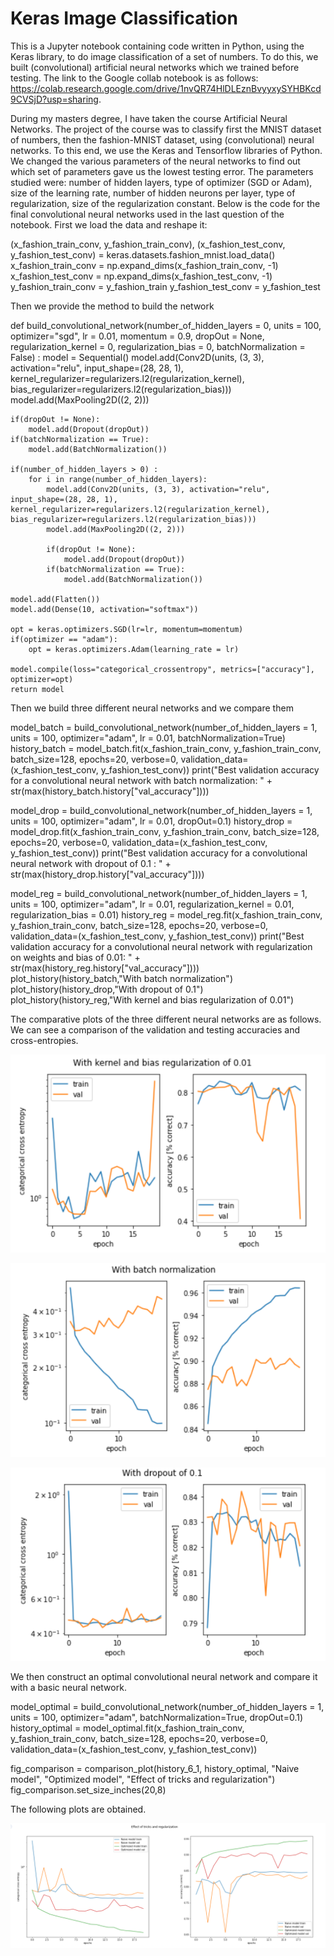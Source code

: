 # Keras Image Classification

This is a Jupyter notebook containing code written in Python, using the Keras library, to do image classification of a set of numbers. To do this, we built (convolutional) artificial neural networks which we trained before testing. The link to the Google collab notebook is as follows: https://colab.research.google.com/drive/1nvQR74HlDLEznBvyyxySYHBKcd9CVSjD?usp=sharing.

During my masters degree, I have taken the course Artificial Neural Networks. The project of the course was to classify first the MNIST dataset of numbers, then the fashion-MNIST dataset, using (convolutional) neural networks. To this end, we use the Keras and Tensorflow libraries of Python. We changed the various parameters of the neural networks to find out which set of parameters gave us the lowest testing error. The parameters studied were: number of hidden layers, type of optimizer (SGD or Adam), size of the learning rate, number of hidden neurons per layer, type of regularization, size of the regularization constant. Below is the code for the final convolutional neural networks used in the last question of the notebook. First we load the data and reshape it:

(x_fashion_train_conv, y_fashion_train_conv), (x_fashion_test_conv, y_fashion_test_conv) = keras.datasets.fashion_mnist.load_data()
x_fashion_train_conv = np.expand_dims(x_fashion_train_conv, -1)
x_fashion_test_conv = np.expand_dims(x_fashion_test_conv, -1)
y_fashion_train_conv = y_fashion_train
y_fashion_test_conv = y_fashion_test


Then we provide the method to build the network

def build_convolutional_network(number_of_hidden_layers = 0, units = 100, optimizer="sgd", lr = 0.01, momentum = 0.9, dropOut = None, regularization_kernel = 0, regularization_bias = 0, batchNormalization = False) :
    model = Sequential()
    model.add(Conv2D(units, (3, 3), activation="relu", input_shape=(28, 28, 1), kernel_regularizer=regularizers.l2(regularization_kernel), bias_regularizer=regularizers.l2(regularization_bias)))
    model.add(MaxPooling2D((2, 2)))
    
    if(dropOut != None):
        model.add(Dropout(dropOut))
    if(batchNormalization == True):
        model.add(BatchNormalization())

    if(number_of_hidden_layers > 0) :
        for i in range(number_of_hidden_layers):
            model.add(Conv2D(units, (3, 3), activation="relu", input_shape=(28, 28, 1), kernel_regularizer=regularizers.l2(regularization_kernel), bias_regularizer=regularizers.l2(regularization_bias)))
            model.add(MaxPooling2D((2, 2)))

            if(dropOut != None):
                model.add(Dropout(dropOut))
            if(batchNormalization == True):
                model.add(BatchNormalization())

    model.add(Flatten())
    model.add(Dense(10, activation="softmax"))

    opt = keras.optimizers.SGD(lr=lr, momentum=momentum)
    if(optimizer == "adam"):
        opt = keras.optimizers.Adam(learning_rate = lr)

    model.compile(loss="categorical_crossentropy", metrics=["accuracy"], optimizer=opt)
    return model


Then we build three different neural networks and we compare them


model_batch = build_convolutional_network(number_of_hidden_layers = 1, units = 100, optimizer="adam", lr = 0.01, batchNormalization=True)
history_batch = model_batch.fit(x_fashion_train_conv, y_fashion_train_conv, batch_size=128, epochs=20, verbose=0, validation_data=(x_fashion_test_conv, y_fashion_test_conv))
print("Best validation accuracy for a convolutional neural network with batch normalization: " + str(max(history_batch.history["val_accuracy"])))

model_drop = build_convolutional_network(number_of_hidden_layers = 1, units = 100, optimizer="adam", lr = 0.01, dropOut=0.1)
history_drop = model_drop.fit(x_fashion_train_conv, y_fashion_train_conv, batch_size=128, epochs=20, verbose=0, validation_data=(x_fashion_test_conv, y_fashion_test_conv))
print("Best validation accuracy for a convolutional neural network with dropout of 0.1 : " + str(max(history_drop.history["val_accuracy"])))

model_reg = build_convolutional_network(number_of_hidden_layers = 1, units = 100, optimizer="adam", lr = 0.01, regularization_kernel = 0.01, regularization_bias = 0.01)
history_reg = model_reg.fit(x_fashion_train_conv, y_fashion_train_conv, batch_size=128, epochs=20, verbose=0, validation_data=(x_fashion_test_conv, y_fashion_test_conv))
print("Best validation accuracy for a convolutional neural network with regularization on weights and bias of 0.01: " + str(max(history_reg.history["val_accuracy"])))
plot_history(history_batch,"With batch normalization")
plot_history(history_drop,"With dropout of 0.1")
plot_history(history_reg,"With kernel and bias regularization of 0.01")


The comparative plots of the three different neural networks are as follows. We can see a comparison of the validation and testing accuracies and cross-entropies.

![alt text](https://github.com/aiday-mar/Keras-Image-Classification/blob/main/nn1.PNG?raw=true)

![alt text](https://github.com/aiday-mar/Keras-Image-Classification/blob/main/nn2.PNG?raw=true)

![alt text](https://github.com/aiday-mar/Keras-Image-Classification/blob/main/nn3.PNG?raw=true)

We then construct an optimal convolutional neural network and compare it with a basic neural network.

model_optimal = build_convolutional_network(number_of_hidden_layers = 1, units = 100, optimizer="adam", batchNormalization=True, dropOut=0.1)
history_optimal = model_optimal.fit(x_fashion_train_conv, y_fashion_train_conv, batch_size=128, epochs=20, verbose=0, validation_data=(x_fashion_test_conv, y_fashion_test_conv))

fig_comparison = comparison_plot(history_6_1, history_optimal, "Naive model", "Optimized model", "Effect of tricks and regularization")
fig_comparison.set_size_inches(20,8)

The following plots are obtained.

![alt text](https://github.com/aiday-mar/Keras-Image-Classification/blob/main/nn4.PNG?raw=true)
